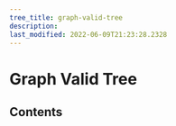 ```yaml
---
tree_title: graph-valid-tree
description: 
last_modified: 2022-06-09T21:23:28.2328
---
```


# Graph Valid Tree

## Contents
